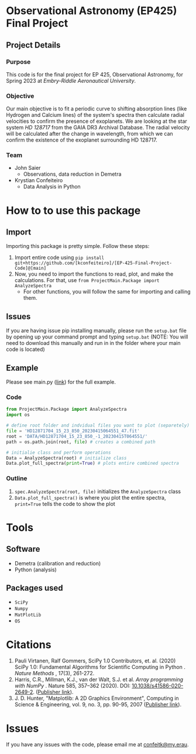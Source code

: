 # Observational Astronomy (EP425) Final Project

## Project Details

### Purpose

This code is for the final project for EP 425, Observational Astronomy, for Spring 2023 at *Embry-Riddle Aeronautical University*.

### Objective

Our main objective is to fit a periodic curve to shifting absorption lines (like Hydrogen and Calcium lines) of the system's spectra then calculate radial velocities to confirm the presence of exoplanets. We are looking at the star system *HD 128717* from the GAIA DR3 Archival Database. The radial velocity will be calculated after the change in wavelength, from which we can confirm the existence of the exoplanet surrounding HD 128717.

### Team

* John Saier
  * Observations, data reduction in Demetra
* Krystian Confeiteiro
  * Data Analysis in Python

# How to to use this package

## Import

Importing this package is pretty simple. Follow these steps:

1. Import entire code using `pip install git+https://github.com/[kconfeiteiro]/[EP-425-Final-Project-Code]@[main]`
2. Now, you need to import the functions to read, plot, and make the calculations. For that, use `from ProjectMain.Package import AnalyzeSpectra`
   * For other functions, you will follow the same for importing and calling them.

## Issues

If you are having issue pip installing manually, please run the `setup.bat` file by opening up your command prompt and typing `setup.bat` (NOTE: You will need to download this manually and run in in the folder where your main code is located)

## Example

Please see main.py ([link](https://github.com/kconfeiteiro/EP-425-Final-Project-Code/blob/main/main.py)) for the full example.

### Code

```python
from ProjectMain.Package import AnalyzeSpectra
import os

# define root folder and indvidual files you want to plot (separetely)
file = 'HD12871704_15_23_850_20230415064551_47.fit'
root = 'DATA/HD12871704_15_23_850_-1_20230415T064551/'
path = os.path.join(root, file) # creates a combined path

# initialie class and perform operations
Data = AnalyzeSpectra(root) # initialize class
Data.plot_full_spectra(print=True) # plots entire combined spectra
```

### Outline

1. `spec.AnalyzeSpectra(root, file)` initializes the `AnalyzeSpectra` class
2. `Data.plot_full_spectra()` is where you plot the entire spectra, `print=True` tells the code to show the plot

# Tools

## Software

* Demetra (calibration and reduction)
* Python (analysis)

## Packages used

* `SciPy`
* `Numpy`
* `MatPlotLib`
* `OS`

# Citations

1. Pauli Virtanen, Ralf Gommers, SciPy 1.0 Contributors, et. al. (2020)  SciPy 1.0: Fundamental Algorithms for Scientific Computing in Python .  *Nature Methods* , 17(3), 261-272.
2. Harris, C.R., Millman, K.J., van der Walt, S.J. et al.  *Array programming with NumPy* . Nature 585, 357–362 (2020). DOI: [10.1038/s41586-020-2649-2](https://doi.org/10.1038/s41586-020-2649-2). ([Publisher link](https://www.nature.com/articles/s41586-020-2649-2)).
3. J. D. Hunter, "Matplotlib: A 2D Graphics Environment", Computing in Science & Engineering, vol. 9, no. 3, pp. 90-95, 2007 ([Publisher link](https://doi.org/10.1109/MCSE.2007.55)).

# Issues

If you have any issues with the code, please email me at [confeitk@my.erau](mailto:confeitk@my.erau.edu).
